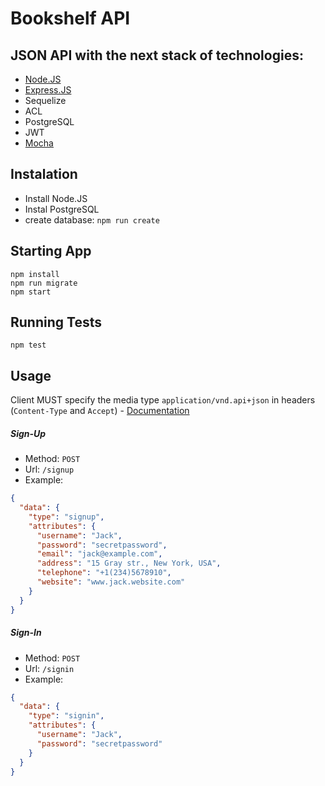 # Bookshelf API

## JSON API with the next stack of technologies:
* [Node.JS](https://nodejs.org)
* [Express.JS](https://expressjs.com)
* Sequelize
* ACL
* PostgreSQL
* JWT 
* [Mocha](https://mochajs.org)

## Instalation
* Install Node.JS
* Instal PostgreSQL
* create database: `npm run create`

## Starting App
```
npm install
npm run migrate
npm start
```

## Running Tests
```
npm test
```

## Usage

Client MUST specify the media type `application/vnd.api+json` in headers (`Content-Type` and `Accept`) - [Documentation](http://jsonapi.org/format/#content-negotiation)

##### Sign-Up

* Method: `POST`
* Url: `/signup`
* Example:
```json
{
  "data": {
    "type": "signup",
    "attributes": {
      "username": "Jack",
      "password": "secretpassword",
      "email": "jack@example.com",
      "address": "15 Gray str., New York, USA",
      "telephone": "+1(234)5678910",
      "website": "www.jack.website.com"
    }
  }
}
```

##### Sign-In

* Method: `POST`
* Url: `/signin`
* Example:
```json
{
  "data": {
    "type": "signin",
    "attributes": {
      "username": "Jack",
      "password": "secretpassword"
    }
  }
}
```